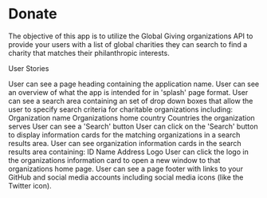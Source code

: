 # Donate

The objective of this app is to utilize the Global Giving organizations API to provide your users with a list of global charities they can search to find a charity that matches their philanthropic interests.

User Stories

 User can see a page heading containing the application name.
 User can see an overview of what the app is intended for in 'splash' page format.
 User can see a search area containing an set of drop down boxes that allow the user to specify search criteria for charitable organizations including:
 Organization name
Organizations home country
Countries the organization serves
 User can see a 'Search' button
 User can click on the 'Search' button to display information cards for the matching organizations in a search results area.
 User can see organization information cards in the search results area containing:
ID
Name
Address
Logo
 User can click the logo in the organizations information card to open a new window to that organizations home page.
 User can see a page footer with links to your GitHub and social media accounts including social media icons (like the Twitter icon).

